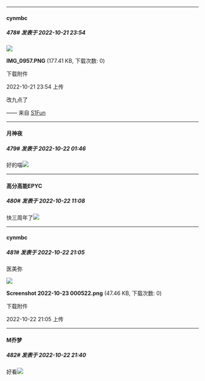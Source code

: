 

*****

####  cynmbc  
##### 478#       发表于 2022-10-21 23:54

<img src="https://img.saraba1st.com/forum/202210/21/235410y8wdz1tp668plt1s.png" referrerpolicy="no-referrer">

<strong>IMG_0957.PNG</strong> (177.41 KB, 下载次数: 0)

下载附件

2022-10-21 23:54 上传

 改九点了

—— 来自 [S1Fun](https://s1fun.koalcat.com)



*****

####  月神夜  
##### 479#       发表于 2022-10-22 01:46

好的喵<img src="https://static.saraba1st.com/image/smiley/face2017/033.png" referrerpolicy="no-referrer">



*****

####  高分高能EPYC  
##### 480#       发表于 2022-10-22 11:08

快三周年了<img src="https://static.saraba1st.com/image/smiley/face2017/034.png" referrerpolicy="no-referrer">



*****

####  cynmbc  
##### 481#       发表于 2022-10-22 21:05

医美弥

<img src="https://img.saraba1st.com/forum/202210/22/210532nqbqhghtq1rs5h22.png" referrerpolicy="no-referrer">

<strong>Screenshot 2022-10-23 000522.png</strong> (47.46 KB, 下载次数: 0)

下载附件

2022-10-22 21:05 上传



*****

####  M乔梦  
##### 482#       发表于 2022-10-22 21:40

好看<img src="https://static.saraba1st.com/image/smiley/face2017/074.png" referrerpolicy="no-referrer">

